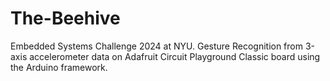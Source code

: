 # The-Beehive
Embedded Systems Challenge 2024 at NYU. Gesture Recognition from 3-axis accelerometer data on Adafruit Circuit Playground Classic board using the Arduino framework.
